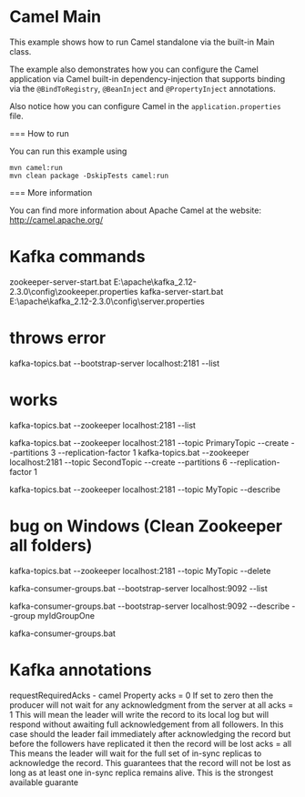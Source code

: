 Camel Main
==========

This example shows how to run Camel standalone via the built-in Main class.

The example also demonstrates how you can configure the Camel application
via Camel built-in dependency-injection that supports binding via the
`@BindToRegistry`, `@BeanInject` and `@PropertyInject` annotations.

Also notice how you can configure Camel in the `application.properties` file.

=== How to run

You can run this example using

    mvn camel:run
    mvn clean package -DskipTests camel:run

=== More information

You can find more information about Apache Camel at the website: http://camel.apache.org/


# Kafka commands

zookeeper-server-start.bat E:\apache\kafka_2.12-2.3.0\config\zookeeper.properties
kafka-server-start.bat E:\apache\kafka_2.12-2.3.0\config\server.properties


# throws error
kafka-topics.bat --bootstrap-server localhost:2181 --list

# works
kafka-topics.bat --zookeeper localhost:2181 --list

kafka-topics.bat --zookeeper localhost:2181 --topic PrimaryTopic --create --partitions 3 --replication-factor 1
kafka-topics.bat --zookeeper localhost:2181 --topic SecondTopic --create --partitions 6 --replication-factor 1

kafka-topics.bat --zookeeper localhost:2181 --topic MyTopic --describe

# bug on Windows (Clean Zookeeper all folders)
kafka-topics.bat --zookeeper localhost:2181 --topic MyTopic --delete


kafka-consumer-groups.bat --bootstrap-server localhost:9092 --list

kafka-consumer-groups.bat --bootstrap-server localhost:9092 --describe --group myIdGroupOne

kafka-consumer-groups.bat


# Kafka annotations

requestRequiredAcks - camel Property
 acks = 0 If set to zero then the producer will not wait for any acknowledgment from the server at all
 acks = 1 This will mean the leader will write the record to its local log but will respond without awaiting
          full acknowledgement from all followers. In this case should the leader fail immediately after
          acknowledging the record but before the followers have replicated it then the record will be lost
 acks =   all This means the leader will wait for the full set of in-sync replicas to acknowledge the record.
         This guarantees that the record will not be lost as long as at least one in-sync replica remains alive.
         This is the strongest available guarante